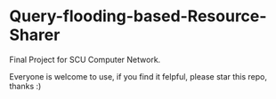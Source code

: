 # Query-flooding-based-Resource-Sharer
Final Project for SCU Computer Network.

Everyone is welcome to use, if you find it felpful, please star this repo, thanks :)
